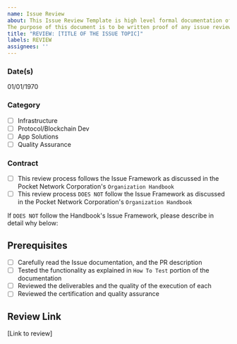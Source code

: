 ```yaml
---
name: Issue Review
about: This Issue Review Template is high level formal documentation of an issue review made in conjunction with PNI's Development Lifecycle. 
The purpose of this document is to be written proof of any issue review conducted by members of the Pocket Network Corporation for the PNI audit trail.  
title: "REVIEW: [TITLE OF THE ISSUE TOPIC]"
labels: REVIEW
assignees: ''
---
```

### Date(s)  
01/01/1970  
### Category  
- [ ] Infrastructure  
- [ ] Protocol/Blockchain Dev  
- [ ] App Solutions  
- [ ] Quality Assurance  
### Contract  
- [ ] This review process follows the Issue Framework as discussed in the Pocket Network Corporation's `Organization Handbook`  
- [ ] This review process `DOES NOT` follow the Issue Framework as discussed in the Pocket Network Corporation's `Organization Handbook`
  
If `DOES NOT` follow the Handbook's Issue Framework, please describe in detail why below:  
## Prerequisites
- [ ] Carefully read the Issue documentation, and the PR description
- [ ] Tested the functionality as explained in `How To Test` portion of the documentation
- [ ] Reviewed the deliverables and the quality of the execution of each
- [ ] Reviewed the certification and quality assurance
## Review Link
[Link to review]